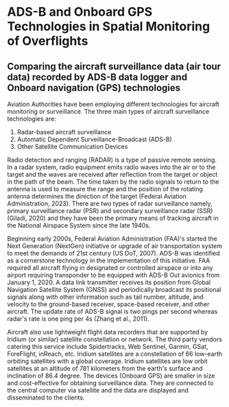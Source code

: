 # ADS-B and Onboard GPS Technologies in Spatial Monitoring of Overflights

## Comparing the aircraft surveillance data (air tour data) recorded by ADS-B data logger and Onboard navigation (GPS) technologies 


Aviation Authorities have been employing different technologies for aircraft monitoring or surveillance. The three main types of aircraft surveillance technologies are:
1. Radar-based aircraft surveillance
2. Automatic Dependent Surveillance-Broadcast (ADS-B)
3. Other Satellite Communication Devices

Radio detection and ranging (RADAR) is a type of passive remote sensing. In a radar system, radio equipment emits radio waves into the air or to the target and the waves are received after reflection from the target or object in the path of the beam. The time taken by the radio signals to return to the antenna is used to measure the range and the position of the rotating antenna determines the direction of the target (Federal Aviation Administration, 2023). There are two types of radar surveillance namely, primary surveillance radar (PSR) and secondary surveillance radar (SSR) (Giladi, 2020) and they have been the primary means of tracking aircraft in the National Airspace System since the late 1940s. 

Beginning early 2000s, Federal Aviation Administration (FAA)'s started the Next Generation (NextGen) initiative or upgrade of air transportation system to meet the demands of 21st century (US DoT, 2007). ADS-B was identified as a cornerstone technology in the implementation of this initiative. FAA required all aircraft flying in designated or controlled airspace or into any airport requiring transponder to be equipped with ADS-B Out avionics from January 1, 2020. A data link transmitter receives its position from Global Navigation Satellite System (GNSS) and periodically broadcast its positional signals along with other information such as tail number, altitude, and velocity to the ground-based receiver, space-based receiver, and other aircraft. The update rate of ADS-B signal is two pings per second whereas radar's rate is one ping per 4s (Zhang et al., 2011).

Aircraft also use lightweight flight data recorders that are supported by Iridium (or similar) satellite constellation or network. The third party vendors catering this service include Spidertracks, Web Sentinel, Garmin, GSat, ForeFlight, inReach, etc. Iridium satellites are a constellation of 66 low-earth orbiting satellites with a global coverage. Iridium satellites are low orbit satellites at an altitude of 781 kilometers from the earth's surface and inclination of 86.4 degree. The devices (Onboard GPS) are smaller in size and cost-effective for obtaining surveillance data. They are connected to the central computer via satellite and the data are displayed and disseminated to the clients. 
 
